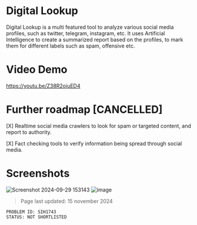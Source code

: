 # Digital Lookup
Digital Lookup is a multi featured tool to analyze various social media profiles, such as twitter, telegram, instagram, etc.
It uses Artificial Intelligence to create a summarized report based on the profiles, to mark them for different labels such as spam, offensive etc.

# Video Demo
https://youtu.be/Z38R2ojuED4

# Further roadmap [CANCELLED]
[X] Realtime social media crawlers to look for spam or targeted content, and report to authority.

[X] Fact checking tools to verify information being spread through social media.

# Screenshots
![Screenshot 2024-09-29 153143](https://github.com/user-attachments/assets/5229d897-7dac-47d5-8ce6-6d95ce7078f9)
![image](https://github.com/user-attachments/assets/f6d3a4a7-fdad-4903-995e-34afa05871e2)

> Page last updated: 15 november 2024

```
PROBLEM ID: SIH1743
STATUS: NOT SHORTLISTED
```
